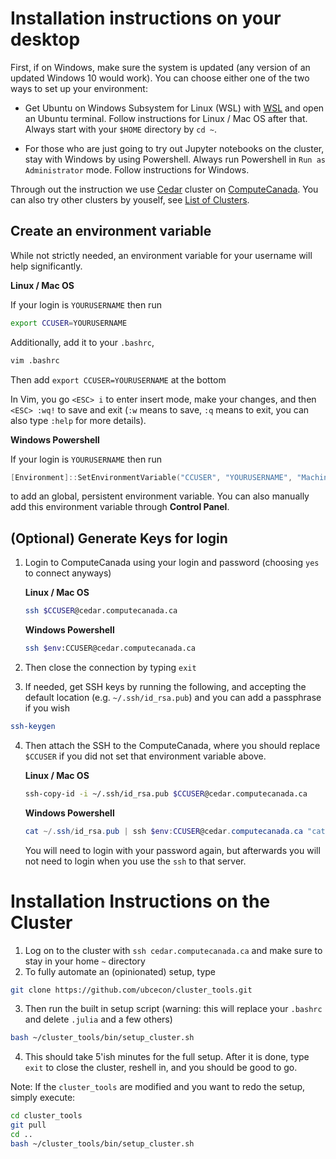 # Installation instructions on your desktop
First, if on Windows, make sure the system is updated (any version of an updated Windows 10 would work). You can choose either one of the two ways to set up your environment:

- Get Ubuntu on Windows Subsystem for Linux (WSL) with [WSL](WSL.md) and open an Ubuntu terminal. Follow instructions for Linux / Mac OS after that. Always start with your `$HOME` directory by `cd ~`.

- For those who are just going to try out Jupyter notebooks on the cluster, stay with Windows by using Powershell. Always run Powershell in `Run as Administrator` mode. Follow instructions for Windows.

Through out the instruction we use [Cedar](https://docs.computecanada.ca/wiki/Cedar) cluster on [ComputeCanada](https://www.computecanada.ca/). You can also try other clusters by youself, see [List of Clusters](https://www.computecanada.ca/research-portal/accessing-resources/available-resources/).

## Create an environment variable
While not strictly needed, an environment variable for your username will help significantly.

**Linux / Mac OS**

If your login is `YOURUSERNAME` then run
```bash
export CCUSER=YOURUSERNAME
```
Additionally, add it to your `.bashrc`,
```bash
vim .bashrc
```
Then add `export CCUSER=YOURUSERNAME` at the bottom

In Vim, you go `<ESC> i` to enter insert mode, make your changes, and then `<ESC> :wq!` to save and exit (`:w` means to save, `:q` means to exit, you can also type `:help` for more details).

**Windows Powershell**

If your login is `YOURUSERNAME` then run
```powershell
[Environment]::SetEnvironmentVariable("CCUSER", "YOURUSERNAME", "Machine")
```
to add an global, persistent environment variable. You can also manually add this environment variable through **Control Panel**.

## (Optional) Generate Keys for login

1. Login to ComputeCanada using your login and password (choosing `yes` to connect anyways)

    **Linux / Mac OS**
    ```bash
    ssh $CCUSER@cedar.computecanada.ca
    ```
    **Windows Powershell**
    ```bash
    ssh $env:CCUSER@cedar.computecanada.ca
    ```
2. Then close the connection by typing `exit`
3. If needed, get SSH keys by running the following, and accepting the default location (e.g. `~/.ssh/id_rsa.pub`) and you can add a passphrase if you wish
```bash
ssh-keygen
```
4. Then attach the SSH to the ComputeCanada, where you should replace `$CCUSER` if you did not set that environment variable above.

    **Linux / Mac OS**
    ```bash
    ssh-copy-id -i ~/.ssh/id_rsa.pub $CCUSER@cedar.computecanada.ca
    ```
    **Windows Powershell**
    ```powershell
    cat ~/.ssh/id_rsa.pub | ssh $env:CCUSER@cedar.computecanada.ca "cat >> ~/.ssh/authorized_keys"
    ```

    You will need to login with your password again, but afterwards you will not need to login when you use the `ssh` to that server.

# Installation Instructions on the Cluster

1. Log on to the cluster with `ssh cedar.computecanada.ca` and make sure to stay in your home `~` directory
2. To fully automate an (opinionated) setup, type
```bash
git clone https://github.com/ubcecon/cluster_tools.git
```
3. Then run the built in setup script (warning: this will replace your `.bashrc` and delete `.julia` and a few others)
```bash
bash ~/cluster_tools/bin/setup_cluster.sh
```
4. This should take 5'ish minutes for the full setup.  After it is done, type `exit` to close the cluster, reshell in, and you should be good to go.


Note: If the `cluster_tools` are modified and you want to redo the setup, simply execute:
```bash
cd cluster_tools
git pull
cd ..
bash ~/cluster_tools/bin/setup_cluster.sh
```
